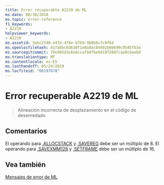 ```yaml
---
title: Error recuperable A2219 de ML
ms.date: 08/30/2018
ms.topic: error-reference
f1_keywords:
- A2219
helpviewer_keywords:
- A2219
ms.assetid: 5ebc2f40-e47e-4f8e-b7b9-960b9cfc9f6d
ms.openlocfilehash: 61fa6bc6d630f1e8a8ac84492b60690c9545fb3e
ms.sourcegitcommit: 79e985d3c6e8ccaf94f6e641972887cae8c6eeb0
ms.translationtype: MT
ms.contentlocale: es-ES
ms.lasthandoff: 05/24/2019
ms.locfileid: "66197678"
---
```

# <a name="ml-nonfatal-error-a2219"></a>Error recuperable A2219 de ML

> Alineación incorrecta de desplazamiento en el código de desenredado

## <a name="remarks"></a>Comentarios

El operando para [ &period;ALLOCSTACK](../../assembler/masm/dot-allocstack.md) y [ &period;SAVEREG](../../assembler/masm/dot-savereg.md) debe ser un múltiplo de 8.  El operando para [ &period;SAVEXMM128](../../assembler/masm/dot-savexmm128.md) y [ &period;SETFRAME](../../assembler/masm/dot-setframe.md) debe ser un múltiplo de 16.

## <a name="see-also"></a>Vea también

[Mensajes de error de ML](../../assembler/masm/ml-error-messages.md)
